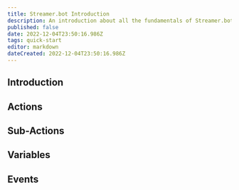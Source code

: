 ```yaml
---
title: Streamer.bot Introduction
description: An introduction about all the fundamentals of Streamer.bot
published: false
date: 2022-12-04T23:50:16.986Z
tags: quick-start
editor: markdown
dateCreated: 2022-12-04T23:50:16.986Z
---
```


## Introduction

## Actions

## Sub-Actions

## Variables

## Events